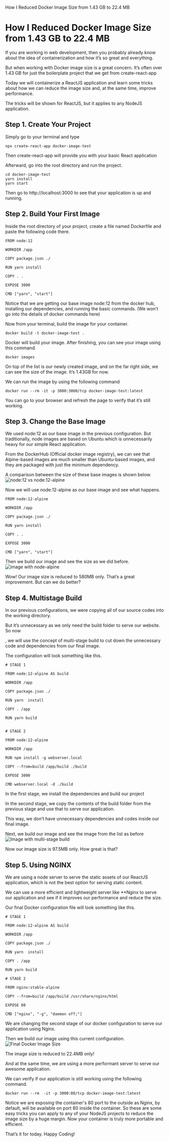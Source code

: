 How I Reduced Docker Image Size from 1.43 GB to 22.4 MB

# How I Reduced Docker Image Size from 1.43 GB to 22.4 MB

If you are working in web development, then you probably already know about the idea of containerization and how it’s so great and everything.

But when working with Docker image size is a great concern. It’s often over 1.43 GB for just the boilerplate project that we get from create-react-app

Today we will containerize a ReactJS application and learn some tricks about how we can reduce the image size and, at the same time, improve performance.

The tricks will be shown for ReactJS, but it applies to any NodeJS application.

## Step 1. Create Your Project
Simply go to your terminal and type
```
npx create-react-app docker-image-test
```
Then create-react-app will provide you with your basic React application

Afterward, go into the root directory and run the project.
```
cd docker-image-test
yarn install
yarn start
```
Then go to http://localhost:3000 to see that your application is up and running.

## Step 2. Build Your First Image
Inside the root directory of your project, create a file named Dockerfile and paste the following code there.
```
FROM node:12

WORKDIR /app

COPY package.json ./

RUN yarn install

COPY . .

EXPOSE 3000

CMD ["yarn", "start"]
```
Notice that we are getting our base image node:12 from the docker hub, installing our dependencies, and running the basic commands. (We won’t go into the details of docker commands here)

Now from your terminal, build the image for your container.
```
docker build -t docker-image-test .
```
Docker will build your image. After finishing, you can see your image using this command.
```
docker images
```
On top of the list is our newly created image, and on the far right side, we can see the size of the image. It’s 1.43GB for now.

We can run the image by using the following command
```
docker run --rm -it -p 3000:3000/tcp docker-image-test:latest
```
You can go to your browser and refresh the page to verify that it’s still working.

## Step 3. Change the Base Image
We used node:12 as our base image in the previous configuration. But traditionally, node images are based on Ubuntu which is unnecessarily heavy for our simple React application.

From the DockerHub (Official docker image registry), we can see that Alpine-based images are much smaller than Ubuntu-based images, and they are packaged with just the minimum dependency.

A comparison between the size of these base images is shown below.
![node:12 vs node:12-alpine](https://github.com/your-username/your-repository/images/base-image-comparison.png)

Now we will use node:12-alpine as our base image and see what happens.
```
FROM node:12-alpine

WORKDIR /app

COPY package.json ./

RUN yarn install

COPY . .

EXPOSE 3000

CMD ["yarn", "start"]
```
Then we build our image and see the size as we did before.
![image with node-alpine](https://github.com/your-username/your-repository/images/node-alpine-image.png)

Wow! Our image size is reduced to 580MB only. That’s a great improvement. But can we do better?

## Step 4. Multistage Build
In our previous configurations, we were copying all of our source codes into the working directory.

But it’s unnecessary as we only need the build folder to serve our website. So now

, we will use the concept of multi-stage build to cut down the unnecessary code and dependencies from our final image.

The configuration will look something like this.

```
# STAGE 1

FROM node:12-alpine AS build

WORKDIR /app

COPY package.json ./

RUN yarn  install

COPY . /app

RUN yarn build


# STAGE 2

FROM node:12-alpine

WORKDIR /app

RUN npm install -g webserver.local

COPY --from=build /app/build ./build

EXPOSE 3000

CMD webserver.local -d ./build
```
In the first stage, we install the dependencies and build our project

In the second stage, we copy the contents of the build folder from the previous stage and use that to serve our application.

This way, we don’t have unnecessary dependencies and codes inside our final image.

Next, we build our image and see the image from the list as before
![Image with multi-stage build](https://github.com/your-username/your-repository/images/multistage-image.png)

Now our image size is 97.5MB only. How great is that?

## Step 5. Using NGINX
We are using a node server to serve the static assets of our ReactJS application, which is not the best option for serving static content.

We can use a more efficient and lightweight server like **Nginx to serve our application and see if it improves our performance and reduce the size.

Our final Docker configuration file will look something like this.

```
# STAGE 1

FROM node:12-alpine AS build

WORKDIR /app

COPY package.json ./

RUN yarn  install

COPY . /app

RUN yarn build

# STAGE 2

FROM nginx:stable-alpine

COPY --from=build /app/build /usr/share/nginx/html

EXPOSE 80

CMD ["nginx", "-g", "daemon off;"]
```
We are changing the second stage of our docker configuration to serve our application using Nginx.

Then we build our image using this current configuration.
![Final Docker Image Size](https://github.com/your-username/your-repository/images/final-image.png)

The image size is reduced to 22.4MB only!

And at the same time, we are using a more performant server to serve our awesome application.

We can verify if our application is still working using the following command.

```
docker run --rm  -it -p 3000:80/tcp docker-image-test:latest
```
Notice we are exposing the container's 80 port to the outside as Nginx, by default, will be available on port 80 inside the container.
So these are some easy tricks you can apply to any of your NodeJS projects to reduce the image size by a huge margin. Now your container is truly more portable and efficient.

That’s it for today. Happy Coding!